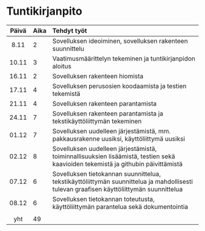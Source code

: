 # Tuntikirjanpito

| Päivä | Aika | Tehdyt työt  |
| :----:|:-----| :-----|
|  8.11 |  2   | Sovelluksen ideoiminen, sovelluksen rakenteen suunnittelu  |
| 10.11 |  3   | Vaatimusmäärittelyn tekeminen ja tuntikirjanpidon aloitus  |
| 16.11 |  2   | Sovelluksen rakenteen hiomista |
| 17.11 |  4   | Sovelluksen perusosien koodaamista ja testien tekemistä |
| 21.11 |  4   | Sovelluksen rakenteen parantamista  |
| 24.11 |  7   | Sovelluksen rakenteen parantamista ja tekstikäyttöliittymän tekeminen  |
| 01.12 |  7   | Sovelluksen uudelleen järjestämistä, mm. pakkausrakenne uusiksi, käyttöliittymä uusiksi |
| 02.12 |  8   | Sovelluksen uudelleen järjestämistä, toiminnallisuuksien lisäämistä, testien sekä kaavioiden tekemistä ja githubin päivittämistä  |
| 07.12 |  6   | Sovelluksen tietokannan suunnittelua, tekstikäyttöliittymän suunnittelua ja mahdollisesti tulevan graafisen käyttöliittymän suunnittelua  |
| 08.12 |  6   | Sovelluksen tietokannan toteutusta, käyttöliittymän parantelua sekä dokumentointia  |
|       |      |  |
| yht   |  49  | | 
